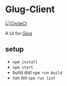 # Glug-Client

[![CircleCI](https://circleci.com/gh/wadeanthony0100/Glug-Client/tree/master.svg?style=svg)](https://circleci.com/gh/wadeanthony0100/Glug-Client/tree/master)

A UI for [Glug](https://github.com/robmcl4/Glug)

## setup

* `npm install`
* `npm start`
* build dist `npm run build`
* run lint `npm run lint`

